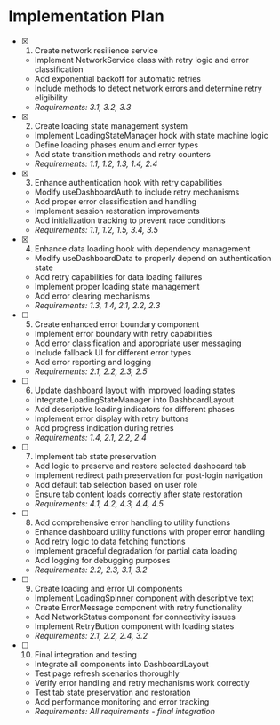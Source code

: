 # Implementation Plan

- [x] 1. Create network resilience service
  - Implement NetworkService class with retry logic and error classification
  - Add exponential backoff for automatic retries
  - Include methods to detect network errors and determine retry eligibility
  - _Requirements: 3.1, 3.2, 3.3_

- [x] 2. Create loading state management system






  - Implement LoadingStateManager hook with state machine logic
  - Define loading phases enum and error types
  - Add state transition methods and retry counters
  - _Requirements: 1.1, 1.2, 1.3, 1.4, 2.4_
 
- [x] 3. Enhance authentication hook with retry capabilities







  - Modify useDashboardAuth to include retry mechanisms
  - Add proper error classification and handling
  - Implement session restoration improvements
  - Add initialization tracking to prevent race conditions
  - _Requirements: 1.1, 1.2, 1.5, 3.4, 3.5_

- [x] 4. Enhance data loading hook with dependency management






  - Modify useDashboardData to properly depend on authentication state
  - Add retry capabilities for data loading failures
  - Implement proper loading state management
  - Add error clearing mechanisms
  - _Requirements: 1.3, 1.4, 2.1, 2.2, 2.3_

- [ ] 5. Create enhanced error boundary component



  - Implement error boundary with retry capabilities
  - Add error classification and appropriate user messaging
  - Include fallback UI for different error types
  - Add error reporting and logging
  - _Requirements: 2.1, 2.2, 2.3, 2.5_

- [ ] 6. Update dashboard layout with improved loading states
  - Integrate LoadingStateManager into DashboardLayout
  - Add descriptive loading indicators for different phases
  - Implement error display with retry buttons
  - Add progress indication during retries
  - _Requirements: 1.4, 2.1, 2.2, 2.4_

- [ ] 7. Implement tab state preservation
  - Add logic to preserve and restore selected dashboard tab
  - Implement redirect path preservation for post-login navigation
  - Add default tab selection based on user role
  - Ensure tab content loads correctly after state restoration
  - _Requirements: 4.1, 4.2, 4.3, 4.4, 4.5_

- [ ] 8. Add comprehensive error handling to utility functions
  - Enhance dashboard utility functions with proper error handling
  - Add retry logic to data fetching functions
  - Implement graceful degradation for partial data loading
  - Add logging for debugging purposes
  - _Requirements: 2.2, 2.3, 3.1, 3.2_

- [ ] 9. Create loading and error UI components
  - Implement LoadingSpinner component with descriptive text
  - Create ErrorMessage component with retry functionality
  - Add NetworkStatus component for connectivity issues
  - Implement RetryButton component with loading states
  - _Requirements: 2.1, 2.2, 2.4, 3.2_

- [ ] 10. Final integration and testing
  - Integrate all components into DashboardLayout
  - Test page refresh scenarios thoroughly
  - Verify error handling and retry mechanisms work correctly
  - Test tab state preservation and restoration
  - Add performance monitoring and error tracking
  - _Requirements: All requirements - final integration_